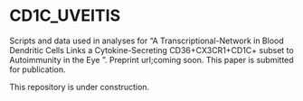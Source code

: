 # CD1C_UVEITIS

Scripts and data used in analyses for “A Transcriptional-Network in Blood Dendritic Cells Links a Cytokine-Secreting CD36+CX3CR1+CD1C+ subset to Autoimmunity in the Eye 
”. Preprint url;coming soon. This paper is submitted for publication. 

This repository is under construction. 
